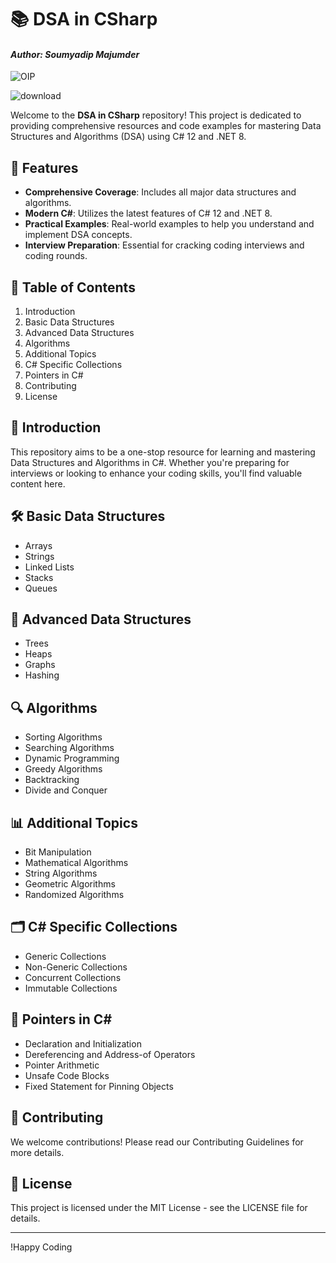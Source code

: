 # 📚 DSA in CSharp
#### *Author: Soumyadip Majumder*

![OIP](https://github.com/user-attachments/assets/9af1c82d-ee08-4e35-a182-407011f0c2db)

![download](https://github.com/user-attachments/assets/f32be685-d351-4299-a197-04e2d0fcd134)



Welcome to the **DSA in CSharp** repository! This project is dedicated to providing comprehensive resources and code examples for mastering Data Structures and Algorithms (DSA) using C# 12 and .NET 8.

## 🚀 Features

- **Comprehensive Coverage**: Includes all major data structures and algorithms.
- **Modern C#**: Utilizes the latest features of C# 12 and .NET 8.
- **Practical Examples**: Real-world examples to help you understand and implement DSA concepts.
- **Interview Preparation**: Essential for cracking coding interviews and coding rounds.

## 📂 Table of Contents

1. Introduction
2. Basic Data Structures
3. Advanced Data Structures
4. Algorithms
5. Additional Topics
6. C# Specific Collections
7. Pointers in C#
8. Contributing
9. License

## 📖 Introduction

This repository aims to be a one-stop resource for learning and mastering Data Structures and Algorithms in C#. Whether you're preparing for interviews or looking to enhance your coding skills, you'll find valuable content here.

## 🛠️ Basic Data Structures

- Arrays
- Strings
- Linked Lists
- Stacks
- Queues

## 🌳 Advanced Data Structures

- Trees
- Heaps
- Graphs
- Hashing

## 🔍 Algorithms

- Sorting Algorithms
- Searching Algorithms
- Dynamic Programming
- Greedy Algorithms
- Backtracking
- Divide and Conquer

## 📊 Additional Topics

- Bit Manipulation
- Mathematical Algorithms
- String Algorithms
- Geometric Algorithms
- Randomized Algorithms

## 🗂️ C# Specific Collections

- Generic Collections
- Non-Generic Collections
- Concurrent Collections
- Immutable Collections

## 🧩 Pointers in C#

- Declaration and Initialization
- Dereferencing and Address-of Operators
- Pointer Arithmetic
- Unsafe Code Blocks
- Fixed Statement for Pinning Objects

## 🤝 Contributing

We welcome contributions! Please read our Contributing Guidelines for more details.

## 📜 License

This project is licensed under the MIT License - see the LICENSE file for details.

---

!Happy Coding

